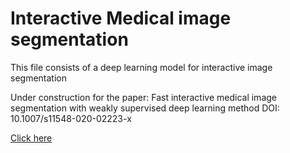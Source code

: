 # Interactive Medical image segmentation
This file consists of a deep learning model for interactive image segmentation

Under construction for the paper: Fast interactive medical image segmentation with weakly supervised deep learning method
DOI: 10.1007/s11548-020-02223-x

[Click here](https://link.springer.com/article/10.1007%2Fs11548-020-02223-x)


